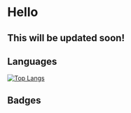 # Hello
## This will be updated soon!

## Languages
[![Top Langs](https://github-readme-stats.vercel.app/api/top-langs/?username=dorrajmachai&langs_count=10&layout=compact)](https://github.com/dorrajmachai/github-readme-stats)

## Badges
<!--START_SECTION:badges-->
<!--END_SECTION:badges-->
